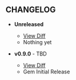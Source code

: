 CHANGELOG
---------

- **Unreleased**
  * [View Diff](https://github.com/westonganger/chosen-ajax-options/compare/v0.9.0...master)
  * Nothing yet
  
- **v0.9.0** - TBD
  * [View Diff](https://github.com/westonganger/chosen-ajax-options/compare/...v0.9.0)
  * Gem Initial Release
